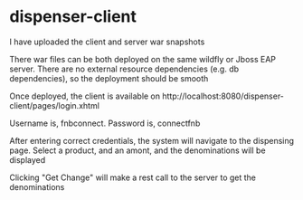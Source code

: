 # dispenser-client

I have uploaded the client and server war snapshots 

There war files can be both deployed on the same wildfly or Jboss EAP server. There are no external resource dependencies (e.g. db dependencies), so the deployment should be smooth

Once deployed, the client is available on http://localhost:8080/dispenser-client/pages/login.xhtml

Username is, fnbconnect. Password is, connectfnb

After entering correct credentials, the system will navigate to the dispensing page. Select a product, and an amont, and the denominations will be displayed

Clicking "Get Change" will make a rest call to the server to get the denominations
